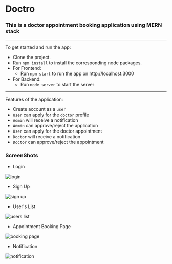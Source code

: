 # Doctro
### This is a doctor appointment booking application using MERN stack
 ***
 
To get started and run the app:
- Clone the project.
- Run `npm install` to install the corresponding node packages.
- For Frontend:
    - Run `npm start` to run the app on http://localhost:3000
- For Backend:
    - Run `node server` to start the server
    
***

Features of the application:
 - Create account as a `user` 
 - `User` can apply for the `doctor` profile
  - `Admin` will receive a notification
 - `Admin` can approve/reject the application
 - `User` can apply for the doctor appointment
 - `Doctor` will receive a notification
 - `Doctor` can approve/reject the appointment
 
 ### ScreenShots
 - Login
 
 ![login](https://user-images.githubusercontent.com/82182042/195591984-5a2dfc10-0ec3-4431-82f2-f0ff4bd03ba4.PNG)

- Sign Up

 ![sign up](https://user-images.githubusercontent.com/82182042/195592193-c0c413d3-7662-4fb1-86ef-0a7bff9d15f3.PNG)
 
 - User's List
 
 ![users list](https://user-images.githubusercontent.com/82182042/195592347-a798f4c7-34c9-4fde-a1af-7fb0b5417c66.PNG)


 - Appointment Booking Page
 
  ![booking page](https://user-images.githubusercontent.com/82182042/195592558-17b7403b-0413-4d5b-a0f5-fceb131ca85a.PNG)
  
  - Notification
  
  ![notification](https://user-images.githubusercontent.com/82182042/195592666-b60333f6-e2a5-4d8a-8f4a-4cd2201ecb1c.PNG)

  
  

 
